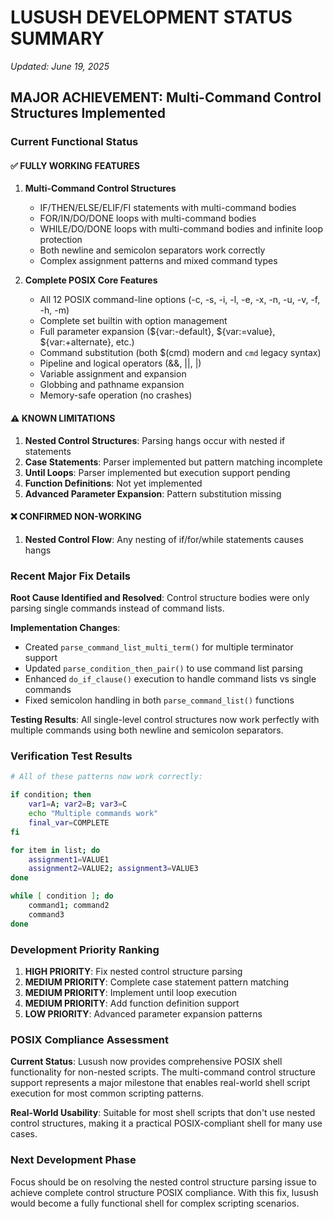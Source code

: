 # LUSUSH DEVELOPMENT STATUS SUMMARY
*Updated: June 19, 2025*

## MAJOR ACHIEVEMENT: Multi-Command Control Structures Implemented

### Current Functional Status

#### ✅ FULLY WORKING FEATURES
1. **Multi-Command Control Structures**
   - IF/THEN/ELSE/ELIF/FI statements with multi-command bodies
   - FOR/IN/DO/DONE loops with multi-command bodies
   - WHILE/DO/DONE loops with multi-command bodies and infinite loop protection
   - Both newline and semicolon separators work correctly
   - Complex assignment patterns and mixed command types

2. **Complete POSIX Core Features**
   - All 12 POSIX command-line options (-c, -s, -i, -l, -e, -x, -n, -u, -v, -f, -h, -m)
   - Complete set builtin with option management
   - Full parameter expansion (${var:-default}, ${var:=value}, ${var:+alternate}, etc.)
   - Command substitution (both $(cmd) modern and `cmd` legacy syntax)
   - Pipeline and logical operators (&&, ||, |)
   - Variable assignment and expansion
   - Globbing and pathname expansion
   - Memory-safe operation (no crashes)

#### ⚠️ KNOWN LIMITATIONS
1. **Nested Control Structures**: Parsing hangs occur with nested if statements
2. **Case Statements**: Parser implemented but pattern matching incomplete
3. **Until Loops**: Parser implemented but execution support pending
4. **Function Definitions**: Not yet implemented
5. **Advanced Parameter Expansion**: Pattern substitution missing

#### ❌ CONFIRMED NON-WORKING
1. **Nested Control Flow**: Any nesting of if/for/while statements causes hangs

### Recent Major Fix Details

**Root Cause Identified and Resolved**: Control structure bodies were only parsing single commands instead of command lists.

**Implementation Changes**:
- Created `parse_command_list_multi_term()` for multiple terminator support
- Updated `parse_condition_then_pair()` to use command list parsing
- Enhanced `do_if_clause()` execution to handle command lists vs single commands
- Fixed semicolon handling in both `parse_command_list()` functions

**Testing Results**: All single-level control structures now work perfectly with multiple commands using both newline and semicolon separators.

### Verification Test Results

```bash
# All of these patterns now work correctly:

if condition; then
    var1=A; var2=B; var3=C
    echo "Multiple commands work"
    final_var=COMPLETE
fi

for item in list; do
    assignment1=VALUE1
    assignment2=VALUE2; assignment3=VALUE3
done

while [ condition ]; do
    command1; command2
    command3
done
```

### Development Priority Ranking

1. **HIGH PRIORITY**: Fix nested control structure parsing
2. **MEDIUM PRIORITY**: Complete case statement pattern matching
3. **MEDIUM PRIORITY**: Implement until loop execution
4. **MEDIUM PRIORITY**: Add function definition support
5. **LOW PRIORITY**: Advanced parameter expansion patterns

### POSIX Compliance Assessment

**Current Status**: Lusush now provides comprehensive POSIX shell functionality for non-nested scripts. The multi-command control structure support represents a major milestone that enables real-world shell script execution for most common scripting patterns.

**Real-World Usability**: Suitable for most shell scripts that don't use nested control structures, making it a practical POSIX-compliant shell for many use cases.

### Next Development Phase

Focus should be on resolving the nested control structure parsing issue to achieve complete control structure POSIX compliance. With this fix, lusush would become a fully functional shell for complex scripting scenarios.

